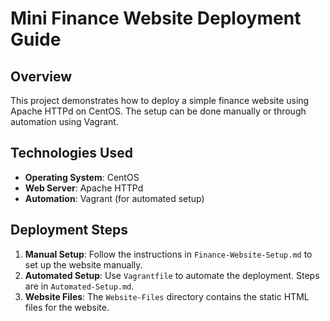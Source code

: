 # Mini Finance Website Deployment Guide

## Overview
This project demonstrates how to deploy a simple finance website using Apache HTTPd on CentOS. The setup can be done manually or through automation using Vagrant.

## Technologies Used
- **Operating System**: CentOS
- **Web Server**: Apache HTTPd
- **Automation**: Vagrant (for automated setup)

## Deployment Steps
1. **Manual Setup**: Follow the instructions in `Finance-Website-Setup.md` to set up the website manually.
2. **Automated Setup**: Use `Vagrantfile` to automate the deployment. Steps are in `Automated-Setup.md`.
3. **Website Files**: The `Website-Files` directory contains the static HTML files for the website.
